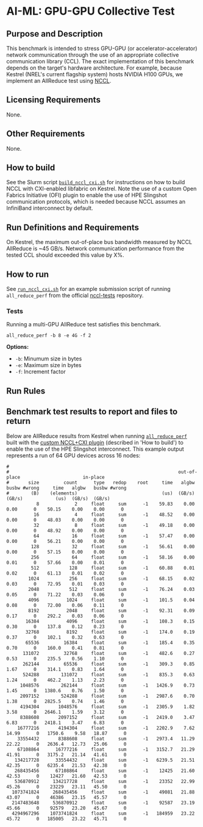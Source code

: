 # AI-ML: GPU-GPU Collective Test

## Purpose and Description

This benchmark is intended to stress GPU-GPU (or accelerator-accelerator) network communication through the use of an appropriate collective communication library (CCL). The exact implementation of this benchmark depends on the target's hardware architecture. For example, because Kestrel (NREL's current flagship system) hosts NVIDIA H100 GPUs, we implement an AllReduce test using [NCCL](https://developer.nvidia.com/nccl).

## Licensing Requirements

None.

## Other Requirements

None.

## How to build

See the Slurm script [`build_nccl_cxi.sh`](./build_nccl_cxi.sh) for instructions on how to build NCCL with CXI-enabled libfabric on Kestrel. Note the use of a custom Open Fabrics Initiative (OFI) plugin to enable the use of HPE Slingshot communication protocols, which is needed because NCCL assumes an InfiniBand interconnect by default.

## Run Definitions and Requirements

On Kestrel, the maximum out-of-place bus bandwidth measured by NCCL AllReduce is ~45 GB/s. Network communication performance from the tested CCL should exceeded this value by X%.

## How to run

See [`run_nccl_cxi.sh`](./run_nccl_cxi.sh) for an example submission script of running `all_reduce_perf` from the official [nccl-tests](https://github.com/NVIDIA/nccl-tests/tree/master) repository.

### Tests

Running a multi-GPU AllReduce test satisfies this benchmark.

```
all_reduce_perf -b 8 -e 4G -f 2
```

**Options:**
- `-b`: Minumum size in bytes
- `-e`: Maximum size in bytes
- `-f`: Increment factor


## Run Rules



## Benchmark test results to report and files to return

Below are AllReduce results from Kestrel when running [`all_reduce_perf`](https://github.com/NVIDIA/nccl-tests/tree/master) built with the [custom NCCL+CXI plugin](https://github.com/NERSC/nccl-ofi-plugin) (described in 'How to build') to enable the use of the HPE Slingshot interconnect. This example output represents a run of 64 GPU devices across 16 nodes:

```
#
#                                                              out-of-place                       in-place
#       size         count      type   redop    root     time   algbw   busbw #wrong     time   algbw   busbw #wrong
#        (B)    (elements)                               (us)  (GB/s)  (GB/s)            (us)  (GB/s)  (GB/s)
           8             2     float     sum      -1    59.83    0.00    0.00      0    50.15    0.00    0.00      0
          16             4     float     sum      -1    48.52    0.00    0.00      0    48.03    0.00    0.00      0
          32             8     float     sum      -1    49.18    0.00    0.00      0    48.92    0.00    0.00      0
          64            16     float     sum      -1    57.47    0.00    0.00      0    56.21    0.00    0.00      0
         128            32     float     sum      -1    56.61    0.00    0.00      0    57.15    0.00    0.00      0
         256            64     float     sum      -1    58.16    0.00    0.01      0    57.66    0.00    0.01      0
         512           128     float     sum      -1    60.88    0.01    0.02      0    61.13    0.01    0.02      0
        1024           256     float     sum      -1    68.15    0.02    0.03      0    72.95    0.01    0.03      0
        2048           512     float     sum      -1    76.24    0.03    0.05      0    71.22    0.03    0.06      0
        4096          1024     float     sum      -1    101.5    0.04    0.08      0    72.00    0.06    0.11      0
        8192          2048     float     sum      -1    92.31    0.09    0.17      0    292.2    0.03    0.06      0
       16384          4096     float     sum      -1    108.3    0.15    0.30      0    137.8    0.12    0.23      0
       32768          8192     float     sum      -1    174.0    0.19    0.37      0    102.1    0.32    0.63      0
       65536         16384     float     sum      -1    185.4    0.35    0.70      0    160.0    0.41    0.81      0
      131072         32768     float     sum      -1    482.6    0.27    0.53      0    235.5    0.56    1.10      0
      262144         65536     float     sum      -1    309.3    0.85    1.67      0    314.1    0.83    1.64      0
      524288        131072     float     sum      -1    835.3    0.63    1.24      0    462.2    1.13    2.23      0
     1048576        262144     float     sum      -1   1426.9    0.73    1.45      0   1380.6    0.76    1.50      0
     2097152        524288     float     sum      -1   2987.6    0.70    1.38      0   2825.5    0.74    1.46      0
     4194304       1048576     float     sum      -1   2305.9    1.82    3.58      0   2646.1    1.59    3.12      0
     8388608       2097152     float     sum      -1   2419.0    3.47    6.83      0   2418.1    3.47    6.83      0
    16777216       4194304     float     sum      -1   2202.9    7.62   14.99      0   1750.6    9.58   18.87      0
    33554432       8388608     float     sum      -1   2973.4   11.29   22.22      0   2636.4   12.73   25.06      0
    67108864      16777216     float     sum      -1   3152.7   21.29   41.91      0   3175.2   21.14   41.61      0
   134217728      33554432     float     sum      -1   6239.5   21.51   42.35      0   6235.4   21.53   42.38      0
   268435456      67108864     float     sum      -1    12425   21.60   42.53      0    12427   21.60   42.53      0
   536870912     134217728     float     sum      -1    23352   22.99   45.26      0    23229   23.11   45.50      0
  1073741824     268435456     float     sum      -1    49081   21.88   43.07      0    46386   23.15   45.57      0
  2147483648     536870912     float     sum      -1    92587   23.19   45.66      0    92579   23.20   45.67      0
  4294967296    1073741824     float     sum      -1   184959   23.22   45.72      0   185005   23.22   45.71      0
```